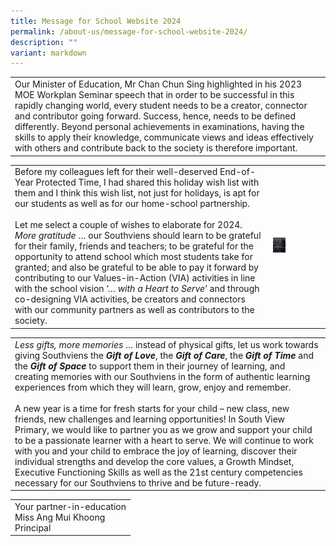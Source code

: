 ```yaml
---
title: Message for School Website 2024
permalink: /about-us/message-for-school-website-2024/
description: ""
variant: markdown
---
```

<table>
<tbody>
	<tr><td>Our Minister of Education, Mr Chan Chun Sing highlighted in his 2023 MOE Workplan Seminar speech that in order to be successful in this rapidly changing world, every student needs to be a creator, connector and contributor going forward. Success, hence, needs to be defined differently. Beyond personal achievements in examinations, having the skills to apply their knowledge, communicate views and ideas effectively with others and contribute back to the society is therefore important.</td>
		</tr>
	</tbody>
	</table><table>
<tbody>
		<tr><td>Before my colleagues left for their well-deserved End-of-Year Protected Time, I had shared this holiday wish list with them and I think this wish list, not just for holidays, is apt for our students as well as for our home-school partnership.<br><br>Let me select a couple of wishes to elaborate for 2024. <i>More gratitude</i> … our Southviens should learn to be grateful for their family, friends and teachers; to be grateful for the opportunity to attend school which most students take for granted; and also be grateful to be able to pay it forward by contributing to our Values-in-Action (VIA) activities in line with the school vision ‘… <i>with a Heart to Serve</i>’ and through co-designing VIA activities, be creators and connectors with our community partners as well as contributors to the society.
			</td>
	<td>
		<img style="width: 25%;" src="/images/P_Pic.jpg">
	</td>
		</tr>
	</tbody>
	</table><table>
<tbody>
	<tr><td><i>Less gifts, more memories</i> … instead of physical gifts, let us work towards giving Southviens the <strong><i>Gift of Love</i></strong>, the <strong><i>Gift of Care</i></strong>, the <strong><i>Gift of Time</i></strong> and the <strong><i>Gift of Space</i></strong> to support them in their journey of learning, and creating memories with our Southviens in the form of authentic learning experiences from which they will learn, grow, enjoy and remember.<br><br>
A new year is a time for fresh starts for your child – new class, new friends, new challenges and learning opportunities! In South View Primary, we would like to partner you as we grow and support your child to be a passionate learner with a heart to serve. We will continue to work with you and your child to embrace the joy of learning, discover their individual strengths and develop the core values, a Growth Mindset, Executive Functioning Skills as well as the 21st century competencies necessary for our Southviens to thrive and be future-ready.
</td>
		</tr></tbody>
	</table>
<table>
<tbody>
	<tr><td>Your partner-in-education<br>
Miss Ang Mui Khoong<br>
Principal</td>
		</tr></tbody>
	</table>